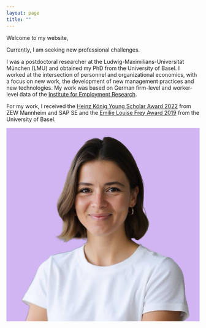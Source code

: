 ```yaml
---
layout: page
title: ""
---
```


Welcome to my website, 

Currently, I am seeking new professional challenges. 

I was a postdoctoral researcher at the Ludwig-Maximilians-Universität München (LMU) and obtained my PhD from the University of Basel. I worked at the intersection of personnel and organizational economics, with a focus on new work, the development of new management practices and new technologies. My work was based on German firm-level and worker-level data of the [Institute for Employment Research](https://www.iab.de/).

For my work, I received the [Heinz König Young Scholar Award 2022](https://www.zew.de/en/press/latest-press-releases/zew-honours-young-researcher-from-the-university-of-basel) from ZEW Mannheim and SAP SE and the [Emilie Louise Frey Award 2019](https://wwz.unibas.ch/en/faculty/awards-and-distinctions/emilie-louise-frey-preis/) from the University of Basel.

![Elisa Gerten](/ElisaGertenLila.JPG)
